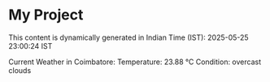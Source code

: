 # My Project

This content is dynamically generated in Indian Time (IST): 2025-05-25 23:00:24 IST


Current Weather in Coimbatore:
Temperature: 23.88 °C
Condition: overcast clouds
